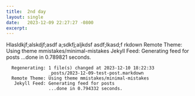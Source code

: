 ```yaml
---
title:  2nd day
layout: single
date:   2023-12-09 22:27:27 -0800
excerpt: 
---
```


Hlasldkjf;alskdjf;asdf
a;sdkfj;aljkdsf
asdf;lkasd;f
rkdown
      Remote Theme: Using theme mmistakes/minimal-mistakes
       Jekyll Feed: Generating feed for posts
                    ...done in 0.789821 seconds.
                    
      Regenerating: 1 file(s) changed at 2023-12-10 18:22:33
                    _posts/2023-12-09-test-post.markdown
      Remote Theme: Using theme mmistakes/minimal-mistakes
       Jekyll Feed: Generating feed for posts
                    ...done in 0.794332 seconds.
                    

